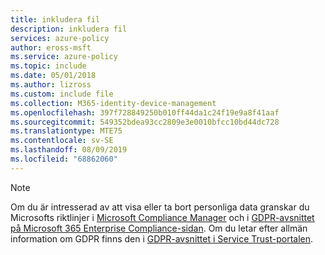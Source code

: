 ```yaml
---
title: inkludera fil
description: inkludera fil
services: azure-policy
author: eross-msft
ms.service: azure-policy
ms.topic: include
ms.date: 05/01/2018
ms.author: lizross
ms.custom: include file
ms.collection: M365-identity-device-management
ms.openlocfilehash: 397f728849250b010ff44da1c24f19e9a8f41aaf
ms.sourcegitcommit: 549352bdea93cc2809e3e0010bfcc10bd44dc728
ms.translationtype: MTE75
ms.contentlocale: sv-SE
ms.lasthandoff: 08/09/2019
ms.locfileid: "68862060"
---
```

>[!Note]
>Om du är intresserad av att visa eller ta bort personliga data granskar du Microsofts riktlinjer i [Microsoft Compliance Manager](https://servicetrust.microsoft.com/ComplianceManager) och i [GDPR-avsnittet på Microsoft 365 Enterprise Compliance-sidan](https://docs.microsoft.com/microsoft-365/compliance/gdpr). Om du letar efter allmän information om GDPR finns den i [GDPR-avsnittet i Service Trust-portalen](https://servicetrust.microsoft.com/ViewPage/GDPRGetStarted).
